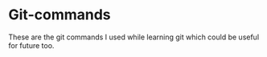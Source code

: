 # Git-commands
These are the git commands I used while learning git which could be useful for future too.
